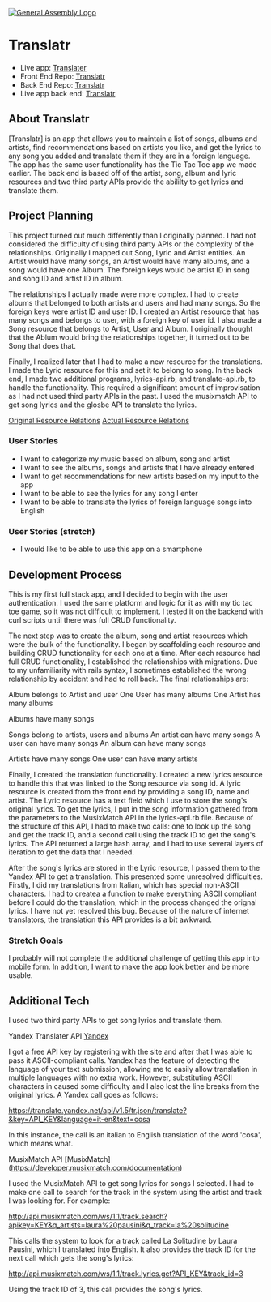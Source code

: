 [![General Assembly Logo](https://camo.githubusercontent.com/1a91b05b8f4d44b5bbfb83abac2b0996d8e26c92/687474703a2f2f692e696d6775722e636f6d2f6b6538555354712e706e67)](https://generalassemb.ly/education/web-development-immersive)

# Translatr

 - Live app: [Translater](https://jscohen.github.io/translatr_front/)
 - Front End Repo: [Translatr](https://github.com/jscohen/translatr_front)
 - Back End Repo: [Translatr](https://github.com/jscohen/translatr_backend)
 - Live app back end: [Translatr](https://boiling-gorge-32374.herokuapp.com/)

## About Translatr

[Translatr] is an app that allows you to maintain a list of songs, albums and artists, find recommendations based on artists you like, and get the lyrics to any song you added and translate them if they are in a foreign language.  The app has the same user functionality has the Tic Tac Toe app we made earlier.  The back end is based off of the artist, song, album and lyric resources and two third party APIs provide the abililty to get lyrics and translate them.

## Project Planning

This project turned out much differently than I originally planned.  I had not considered the difficulty of using third party APIs or the complexity of the relationships.  Originally I mapped out Song, Lyric and Artist entities.  An Artist would have many songs, an Artist would have many albums, and a song would have one Album.  The foreign keys would be artist ID in song and song ID and artist ID in album.

The relationships I actually made were more complex.  I had to create albums that belonged to both artists and users and had many songs.  So the foreign keys were artist ID and user ID.  I created an Artist resource that has many songs and belongs to user, with a foreign key of user id.  I also made a Song resource that belongs to Artist, User and Album.  I originally thought that the Ablum would bring the relationships together, it turned out to be Song that does that.

Finally, I realized later that I had to make a new resource for the translations.  I made the Lyric resource for this and set it to belong to song.  In the back end, I made two additional programs, lyrics-api.rb, and translate-api.rb, to handle the functionality.  This required a significant amount of improvisation as I had not used third party APIs in the past.  I used the musixmatch API to get song lyrics and the glosbe API to translate the lyrics.

[Original Resource Relations](http://i.imgur.com/KpPiMIh.jpg)
[Actual Resource Relations](http://i.imgur.com/XdImP7V.jpg)

### User Stories

 - I want to categorize my music based on album, song and artist
 - I want to see the albums, songs and artists that I have already entered
 - I want to get recommendations for new artists based on my input to the app
 - I want to be able to see the lyrics for any song I enter
 - I want to be able to translate the lyrics of foreign language songs into English


### User Stories (stretch)
 - I would like to be able to use this app on a smartphone

## Development Process

This is my first full stack app, and I decided to begin with the user authentication.  I used the same platform and logic for it as with my tic tac toe game, so it was not difficult to implement.  I tested it on the backend with curl scripts until there was full CRUD functionality.

The next step was to create the album, song and artist resources which were the bulk of the functionality.  I began by scaffolding each resource and building CRUD functionality for each one at a time.  After each resource had full CRUD functionality, I established the relationships with migrations.  Due to my unfamiliarity with rails syntax, I sometimes established the wrong relationship by accident and had to roll back.  The final relationships are:

Album belongs to Artist and user
One User has many albums
One Artist has many albums

Albums have many songs

Songs belong to artists, users and albums
An artist can have many songs
A user can have many songs
An album can have many songs

Artists have many songs
One user can have many artists

Finally, I created the translation functionality.  I created a new lyrics resource to handle this that was linked to the Song resource via song id.  A lyric resource is created from the front end by providing a song ID, name and artist.  The Lyric resource has a text field which I use to store the song's original lyrics.  To get the lyrics, I put in the song information gathered from the parameters to the MusixMatch API in the lyrics-api.rb file.  Because of the structure of this API, I had to make two calls: one to look up the song and get the track ID, and a second call using the track ID to get the song's lyrics.  The API returned a large hash array, and I had to use several layers of iteration to get the data that I needed.

After the song's lyrics are stored in the Lyric resource, I passed them to the Yandex API to get a translation.  This presented some unresolved difficulties.  Firstly, I did my translations from Italian, which has special non-ASCII characters.  I had to createa a function to make everything ASCII compliant before I could do the translation, which in the process changed the orignal lyrics.  I have not yet resolved this bug.  Because of the nature of internet translators, the translation this API provides is a bit awkward.

### Stretch Goals

I probably will not complete the additional challenge of getting this app into mobile form.  In addition, I want to make the app look better and be more usable.

## Additional Tech

I used two third party APIs to get song lyrics and translate them.

Yandex Translater API [Yandex](https://tech.yandex.com/translate/)

I got a free API key by registering with the site and after that I was able to pass it ASCII-compliant calls.  Yandex has the feature of detecting the language of your text submission, allowing me to easily allow translation in multiple languages with no extra work.  However, substituting ASCII characters in caused some difficulty and I also lost the line breaks from the original lyrics.  A Yandex call goes as follows:

https://translate.yandex.net/api/v1.5/tr.json/translate?&key=API_KEY&language=it-en&text=cosa

In this instance, the call is an italian to English translation of the word 'cosa', which means what.

MusixMatch API [MusixMatch] (https://developer.musixmatch.com/documentation)

I used the MusixMatch API to get song lyrics for songs I selected.  I had to make one call to search for the track in the system using the artist and track I was looking for.  For example:

http://api.musixmatch.com/ws/1.1/track.search?apikey=KEY&q_artists=laura%20pausini&q_track=la%20solitudine

This calls the system to look for a track called La Solitudine by Laura Pausini, which I translated into English.  It also provides the track ID for the next call which gets the song's lyrics:

http://api.musixmatch.com/ws/1.1/track.lyrics.get?API_KEY&track_id=3

Using the track ID of 3, this call provides the song's lyrics.
